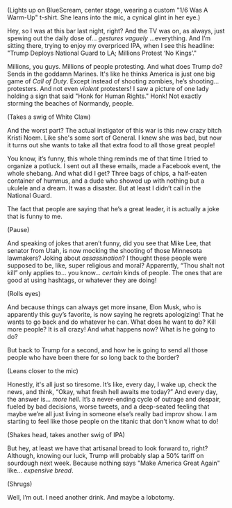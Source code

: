 (Lights up on BlueScream, center stage, wearing a custom "1/6 Was A Warm-Up" t-shirt. She leans into the mic, a cynical glint in her eye.)

Hey, so I was at this bar last night, right? And the TV was on, as always, just spewing out the daily dose of… *gestures vaguely* …everything. And I’m sitting there, trying to enjoy my overpriced IPA, when I see this headline: "Trump Deploys National Guard to LA; Millions Protest ‘No Kings’."

Millions, you guys. Millions of people protesting. And what does Trump do? Sends in the goddamn Marines. It's like he thinks America is just one big game of *Call of Duty*. Except instead of shooting zombies, he’s shooting… protesters. And not even *violent* protesters! I saw a picture of one lady holding a sign that said "Honk for Human Rights." Honk! Not exactly storming the beaches of Normandy, people.

(Takes a swig of White Claw)

And the worst part? The actual instigator of this war is this new crazy bitch Kristi Noem. Like she's some sort of General. I knew she was bad, but now it turns out she wants to take all that extra food to all those great people!

You know, it’s funny, this whole thing reminds me of that time I tried to organize a potluck. I sent out all these emails, made a Facebook event, the whole shebang. And what did I get? Three bags of chips, a half-eaten container of hummus, and a dude who showed up with nothing but a ukulele and a dream. It was a disaster. But at least I didn’t call in the National Guard.

The fact that people are saying that he’s a great leader, it is actually a joke that is funny to me.

(Pause)

And speaking of jokes that aren’t funny, did you see that Mike Lee, that senator from Utah, is now mocking the shooting of those Minnesota lawmakers? Joking about *assassination*? I thought these people were supposed to be, like, super religious and moral? Apparently, “Thou shalt not kill” only applies to… you know… *certain* kinds of people. The ones that are good at using hashtags, or whatever they are doing!

(Rolls eyes)

And because things can always get more insane, Elon Musk, who is apparently this guy’s favorite, is now saying he regrets apologizing! That he wants to go back and do whatever he can. What does he want to do? Kill more people? It is all crazy! And what happens now? What is he going to do?

But back to Trump for a second, and how he is going to send all those people who have been there for so long back to the border?

(Leans closer to the mic)

Honestly, it's all just so tiresome. It’s like, every day, I wake up, check the news, and think, “Okay, what fresh hell awaits me today?” And every day, the answer is… *more hell*. It’s a never-ending cycle of outrage and despair, fueled by bad decisions, worse tweets, and a deep-seated feeling that maybe we’re all just living in someone else’s really bad improv show. I am starting to feel like those people on the titanic that don't know what to do!

(Shakes head, takes another swig of IPA)

But hey, at least we have that artisanal bread to look forward to, right? Although, knowing our luck, Trump will probably slap a 50% tariff on sourdough next week. Because nothing says "Make America Great Again" like… *expensive bread*.

(Shrugs)

Well, I’m out. I need another drink. And maybe a lobotomy.